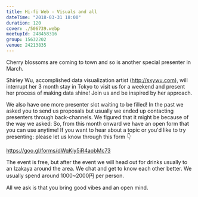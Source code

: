 ```yaml
---
title: Hi-fi Web - Visuals and all
dateTime: "2018-03-31 18:00"
duration: 120
cover: ./506739.webp
meetupId: 248458316
group: 15632202
venue: 24213835
---
```


Cherry blossoms are coming to town and so is another special presenter in March.

Shirley Wu, accomplished data visualization artist (http://sxywu.com), will interrupt her 3 month stay in Tokyo to visit us for a weekend and present her process of making data shine! Join us and be inspired by her approach.

We also have one more presenter slot waiting to be filled! In the past we asked you to send us proposals but usually we ended up contacting presenters through back-channels. We figured that it might be because of the way we asked: So, from this month onward we have an open form that you can use anytime! If you want to hear about a topic or you'd like to try presenting: please let us know through this form 👇

https://goo.gl/forms/dWqKiy5iR4aobMc73

The event is free, but after the event we will head out for drinks usually to an Izakaya around the area. We chat and get to know each other better. We usually spend around 1000~2000円 per person.

All we ask is that you bring good vibes and an open mind.

